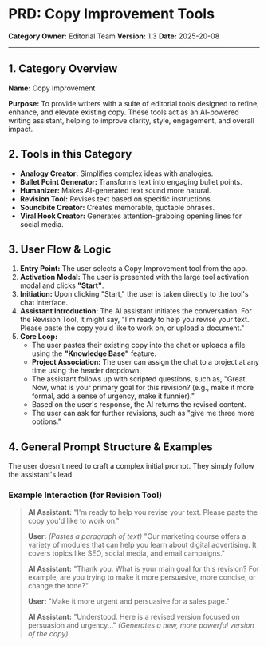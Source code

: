 
# PRD: Copy Improvement Tools

**Category Owner:** Editorial Team
**Version:** 1.3
**Date:** 2025-20-08

---

## 1. Category Overview

**Name:** Copy Improvement

**Purpose:** To provide writers with a suite of editorial tools designed to refine, enhance, and elevate existing copy. These tools act as an AI-powered writing assistant, helping to improve clarity, style, engagement, and overall impact.

## 2. Tools in this Category

- **Analogy Creator:** Simplifies complex ideas with analogies.
- **Bullet Point Generator:** Transforms text into engaging bullet points.
- **Humanizer:** Makes AI-generated text sound more natural.
- **Revision Tool:** Revises text based on specific instructions.
- **Soundbite Creator:** Creates memorable, quotable phrases.
- **Viral Hook Creator:** Generates attention-grabbing opening lines for social media.

## 3. User Flow & Logic

1.  **Entry Point:** The user selects a Copy Improvement tool from the app.
2.  **Activation Modal:** The user is presented with the large tool activation modal and clicks **"Start"**.
3.  **Initiation:** Upon clicking "Start," the user is taken directly to the tool's chat interface.
4.  **Assistant Introduction:** The AI assistant initiates the conversation. For the Revision Tool, it might say, "I'm ready to help you revise your text. Please paste the copy you'd like to work on, or upload a document."
5.  **Core Loop:**
    - The user pastes their existing copy into the chat or uploads a file using the **"Knowledge Base"** feature.
    - **Project Association:** The user can assign the chat to a project at any time using the header dropdown.
    - The assistant follows up with scripted questions, such as, "Great. Now, what is your primary goal for this revision? (e.g., make it more formal, add a sense of urgency, make it funnier)."
    - Based on the user's response, the AI returns the revised content.
    - The user can ask for further revisions, such as "give me three more options."

## 4. General Prompt Structure & Examples

The user doesn't need to craft a complex initial prompt. They simply follow the assistant's lead.

### Example Interaction (for Revision Tool)

> **AI Assistant:** "I'm ready to help you revise your text. Please paste the copy you'd like to work on."
>
> **User:** *(Pastes a paragraph of text)* "Our marketing course offers a variety of modules that can help you learn about digital advertising. It covers topics like SEO, social media, and email campaigns."
>
> **AI Assistant:** "Thank you. What is your main goal for this revision? For example, are you trying to make it more persuasive, more concise, or change the tone?"
>
> **User:** "Make it more urgent and persuasive for a sales page."
>
> **AI Assistant:** "Understood. Here is a revised version focused on persuasion and urgency..."
> *(Generates a new, more powerful version of the copy)*
